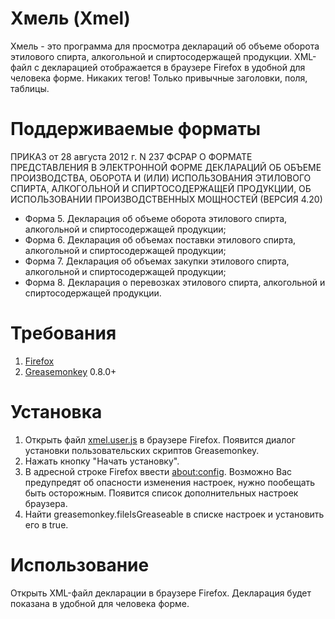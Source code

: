 Хмель (Xmel)
====

Хмель - это программа для просмотра деклараций об объеме оборота этилового спирта,
алкогольной и спиртосодержащей продукции. XML-файл c декларацией 
отображается в браузере Firefox в удобной для человека форме. Никаких тегов!
Только привычные заголовки, поля, таблицы.

Поддерживаемые форматы
====
ПРИКАЗ от 28 августа 2012 г. N 237 ФСРАР О ФОРМАТЕ
ПРЕДСТАВЛЕНИЯ В ЭЛЕКТРОННОЙ ФОРМЕ ДЕКЛАРАЦИЙ ОБ ОБЪЕМЕ
ПРОИЗВОДСТВА, ОБОРОТА И (ИЛИ) ИСПОЛЬЗОВАНИЯ ЭТИЛОВОГО
СПИРТА, АЛКОГОЛЬНОЙ И СПИРТОСОДЕРЖАЩЕЙ ПРОДУКЦИИ,
ОБ ИСПОЛЬЗОВАНИИ ПРОИЗВОДСТВЕННЫХ МОЩНОСТЕЙ (ВЕРСИЯ 4.20)
* Форма 5. Декларация об объеме оборота этилового спирта, алкогольной и спиртосодержащей продукции;
* Форма 6. Декларация об объемах поставки этилового спирта, алкогольной и спиртосодержащей продукции;
* Форма 7. Декларация об объемах закупки этилового спирта, алкогольной и спиртосодержащей продукции;
* Форма 8. Декларация о перевозках этилового спирта, алкогольной и спиртосодержащей продукции.

Требования
====
1. [Firefox](http://mozilla-russia.org/products/firefox/)
2. [Greasemonkey](https://addons.mozilla.org/ru/firefox/addon/greasemonkey/) 0.8.0+

Установка
====
1. Открыть файл [xmel.user.js](https://github.com/redlory/xmel/raw/master/xmel.user.js) в браузере Firefox. Появится диалог установки
пользовательских скриптов Greasemonkey.
2. Нажать кнопку "Начать установку".
3. В адресной строке Firefox ввести [about:config](about:config).
   Возможно Вас предупредят об опасности изменения настроек, нужно пообещать быть осторожным.
   Появится список дополнительных настроек браузера.
4. Найти greasemonkey.fileIsGreaseable в списке настроек и установить его в true.

Использование
====
Открыть XML-файл декларации в браузере Firefox. Декларация будет показана
в удобной для человека форме.
